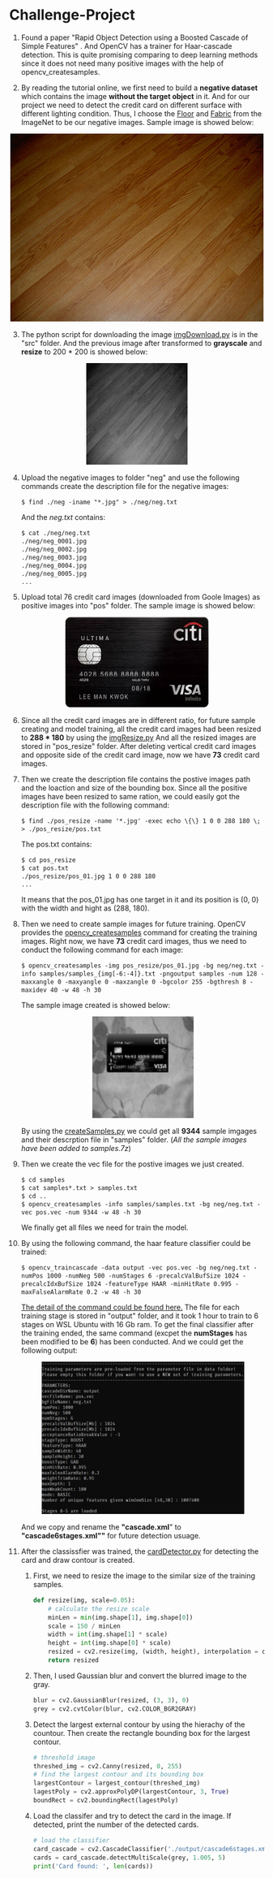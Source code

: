 # Challenge-Project

1. Found a paper "Rapid Object Detection using a Boosted Cascade of Simple Features" . And OpenCV has a trainer for Haar-cascade detection. This is quite promising comparing to deep learning methods since it does not need many positive images with the help of opencv_createsamples.

2. By reading the tutorial online, we first need to build a **negative dataset** which contains the image **without the target object**  in it.  And for our project we need to detect the credit card on different surface with different lighting condition. Thus, I choose the [Floor](http://www.image-net.org/api/text/imagenet.synset.geturls?wnid=n03366823) and [Fabric](http://www.image-net.org/api/text/imagenet.synset.geturls?wnid=n03309808) from the ImageNet to be our negative images.  Sample image is showed below:

<p align="center">
  <img width="500" height="370" src="https://raw.githubusercontent.com/BMDroid/Challenge-Project/master/resources/images/sampleFloor.jpg">
</p>

3. The python script for downloading the image [imgDownload.py](https://github.com/BMDroid/Netvirta-Challenge-Project/blob/master/src/imgDownload.py) is in the "src" folder. And the previous image after transformed to **grayscale** and **resize** to 200 * 200 is showed below:
<p align="center">
  <img width="200" height="200" src="https://raw.githubusercontent.com/BMDroid/Challenge-Project/master/resources/images/transformedFloor.jpg">
</p>

4. Upload the negative images to folder "neg" and use the following commands create the description file for the negative images:

   ```shell
   $ find ./neg -iname "*.jpg" > ./neg/neg.txt 
   ```

   And the *neg.txt* contains:

   ```shell
   $ cat ./neg/neg.txt
   ./neg/neg_0001.jpg                                                      
   ./neg/neg_0002.jpg                                                              
   ./neg/neg_0003.jpg                                                                
   ./neg/neg_0004.jpg                                                               
   ./neg/neg_0005.jpg
   ...
   ```

5. Upload total 76 credit card images (downloaded from Goole Images) as positive images into "pos" folder. The sample image is showed below: 
<p align="center">
  <img width="284" height="178" src="https://raw.githubusercontent.com/BMDroid/Challenge-Project/master/resources/images/creditCard.jpg">
</p>

6. Since all the credit card images are in different ratio, for future sample creating and model training, all the credit card images had been resized to **288 * 180** by using the [imgResize.py](https://github.com/BMDroid/Challenge-Project/blob/master/src/imgResize.py) And all the resized images are stored in "pos_resize" folder. After deleting vertical credit card images and opposite side of the credit card image, now we have **73** credit card images.

7. Then we create the description file contains the postive images path and the loaction and size of the bounding box. Since all the positive images have been resized to same ration, we could easily got the description file with the following command:
    ```shell
    $ find ./pos_resize -name '*.jpg' -exec echo \{\} 1 0 0 288 180 \; > ./pos_resize/pos.txt
    ```
    The pos.txt contains:
    ```shell
    $ cd pos_resize
    $ cat pos.txt
    ./pos_resize/pos_01.jpg 1 0 0 288 180
    ...
    ```
    It means that the pos_01.jpg has one target in it and its position is (0, 0) with the width and hight as (288, 180).
    
8. Then we need to create sample images for future training. OpenCV provides the [opencv_createsamples](https://docs.opencv.org/3.4.1/dc/d88/tutorial_traincascade.html) command for creating the training images. Right now, we have **73** credit card images, thus we need to conduct the following command for each image:
    ```shell
    $ opencv_createsamples -img pos_resize/pos_01.jpg -bg neg/neg.txt -info samples/samples_{img[-6:-4]}.txt -pngoutput samples -num 128 -maxxangle 0 -maxyangle 0 -maxzangle 0 -bgcolor 255 -bgthresh 8 -maxidev 40 -w 48 -h 30
    ```
    
    The sample image created is showed below:
    <p align="center">
      <img width="200" height="200" src="https://raw.githubusercontent.com/BMDroid/Challenge-Project/master/resources/images/sampleImg.jpg">
    </p>
    
    By using the [createSamples.py](https://github.com/BMDroid/Netvirta-Challenge-Project/blob/master/src/createSamples.py) we could get all **9344** sample imgages and their descrption file in "samples" folder. (*All the sample images have been added to samples.7z*)
    
9. Then we create the vec file for the postive images we just created.
    ```shell
    $ cd samples
    $ cat samples*.txt > samples.txt
    $ cd ..
    $ opencv_createsamples -info samples/samples.txt -bg neg/neg.txt -vec pos.vec -num 9344 -w 48 -h 30
    ```
    We finally get all files we need for train the model.

10. By using the following command, the haar feature classifier could be trained:
    ```shell
    $ opencv_traincascade -data output -vec pos.vec -bg neg/neg.txt -numPos 1000 -numNeg 500 -numStages 6 -precalcValBufSize 1024 -precalcIdxBufSize 1024 -featureType HAAR -minHitRate 0.995 -maxFalseAlarmRate 0.2 -w 48 -h 30
    ```
    [The detail of the command could be found here.](https://docs.opencv.org/3.4.1/dc/d88/tutorial_traincascade.html)
    The file for each training stage is stored in "output" folder, and it took 1 hour to train to 6 stages on WSL Ubuntu with 16 Gb ram. 
    To get the final classifier after the training ended, the same command (excpet the **numStages** has been modified to be **6**) has been conducted. And we could get the following output:
    
    <p align="center">
      <img width="400" height="300" src="https://raw.githubusercontent.com/BMDroid/Challenge-Project/master/resources/images/cascade.jpg">
    </p>
    
    And we copy and rename the **"cascade.xml**" to **"cascade6stages.xml""** for future detection usuage.
    
11. After the classissfier was trained, the [cardDetector.py](https://github.com/BMDroid/Netvirta-Challenge-Project/blob/master/src/cardDetector.py) for detecting the card and draw contour is created.

    1. First, we need to resize the image to the similar size of the training samples.
    
        ```python
        def resize(img, scale=0.05):
            # calculate the resize scale
            minLen = min(img.shape[1], img.shape[0])
            scale = 150 / minLen
            width = int(img.shape[1] * scale)
            height = int(img.shape[0] * scale)
            resized = cv2.resize(img, (width, height), interpolation = cv2.INTER_AREA)
            return resized
        ```
    
    2. Then, I used Gaussian blur and convert the blurred image to the gray.

        ```python
        blur = cv2.GaussianBlur(resized, (3, 3), 0)
        grey = cv2.cvtColor(blur, cv2.COLOR_BGR2GRAY)
        ```
      
    3. Detect the largest external contour by using the hierachy of the countour. Then create the rectangle bounding box for the largest 
    contour.
      
        ```python
        # threshold image
        threshed_img = cv2.Canny(resized, 0, 255)
        # find the largest contour and its bounding box
        largestContour = largest_contour(threshed_img)
        lagestPoly = cv2.approxPolyDP(largestContour, 3, True)
        boundRect = cv2.boundingRect(lagestPoly)
        ```
      
    4. Load the classifer and try to detect the card in the image. If detected, print the number of the detected cards.
    
        ```python
        # load the classifier
        card_cascade = cv2.CascadeClassifier('./output/cascade6stages.xml')
        cards = card_cascade.detectMultiScale(grey, 1.005, 5)
        print('Card found: ', len(cards))
        ```
